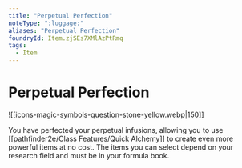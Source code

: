 ```yaml
---
title: "Perpetual Perfection"
noteType: ":luggage:"
aliases: "Perpetual Perfection"
foundryId: Item.zjSEs7XMlAzPtRmq
tags:
  - Item
---
```


# Perpetual Perfection
![[icons-magic-symbols-question-stone-yellow.webp|150]]

You have perfected your perpetual infusions, allowing you to use [[pathfinder2e/Class Features/Quick Alchemy]] to create even more powerful items at no cost. The items you can select depend on your research field and must be in your formula book.
